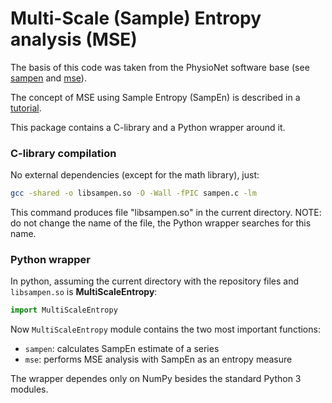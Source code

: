 # Multi-Scale (Sample) Entropy analysis (MSE)

The basis of this code was taken from the PhysioNet software base
(see [sampen](http://www.physionet.org/physiotools/sampen/) and [mse](http://www.physionet.org/physiotools/mse/)).

The concept of MSE using Sample Entropy (SampEn) is described in a [tutorial](https://physionet.org/physiotools/mse/tutorial/).

This package contains a C-library and a Python wrapper around it.

### C-library compilation

No external dependencies (except for the math library), just:
```bash
gcc -shared -o libsampen.so -O -Wall -fPIC sampen.c -lm
```
This command produces file "libsampen.so" in the current directory.
NOTE: do not change the name of the file, the Python wrapper searches for
this name.

### Python wrapper

In python, assuming the current directory with the repository files
and `libsampen.so` is **MultiScaleEntropy**:

```python
import MultiScaleEntropy
```

Now `MultiScaleEntropy` module contains the two most important functions:
* `sampen`: calculates SampEn estimate of a series
* `mse`: performs MSE analysis with SampEn as an entropy measure

The wrapper dependes only on NumPy besides the standard Python 3 modules.

